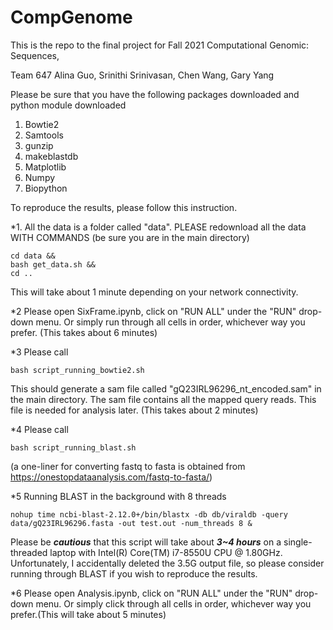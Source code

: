 # CompGenome

This is the repo to the final project for Fall 2021 Computational Genomic: Sequences, 

Team 647 Alina Guo, Srinithi Srinivasan, Chen Wang, Gary Yang



Please be sure that you have the following packages downloaded and python module downloaded

1. Bowtie2
2. Samtools
3. gunzip
4. makeblastdb
5. Matplotlib
6. Numpy
7. Biopython

To reproduce the results, please follow this instruction.

*1. All the data is a folder called "data". PLEASE redownload all the data WITH COMMANDS (be sure you are in the main directory)

  ```
  cd data &&
  bash get_data.sh && 
  cd ..
 ``` 
 
This will take about 1 minute depending on your network connectivity.

*2 Please open SixFrame.ipynb, click on "RUN ALL" under the "RUN" drop-down menu. Or simply run through all cells in order, whichever way you prefer. (This takes about 6 minutes)


*3 Please call 

  ```
  bash script_running_bowtie2.sh 
  ```
  
This should generate a sam file called "gQ23IRL96296_nt_encoded.sam" in the main directory. The sam file contains all the mapped query reads. This file is needed for analysis later. (This takes about 2 minutes)

*4 Please call
  ```
  bash script_running_blast.sh
  ```
  (a one-liner for converting fastq to fasta is obtained from https://onestopdataanalysis.com/fastq-to-fasta/)
  
*5 Running BLAST in the background with 8 threads
  ```
  nohup time ncbi-blast-2.12.0+/bin/blastx -db db/viraldb -query data/gQ23IRL96296.fasta -out test.out -num_threads 8 &
  ```
  
Please be ***cautious*** that this script will take about ***3~4 hours*** on a single-threaded laptop with Intel(R) Core(TM) i7-8550U CPU @ 1.80GHz. Unfortunately, I accidentally deleted the 3.5G output file, so please consider running through BLAST if you wish to reproduce the results.

*6 Please open Analysis.ipynb, click on "RUN ALL" under the "RUN" drop-down menu. Or simply click through all cells in order, whichever way you prefer.(This will take about 5 minutes)

